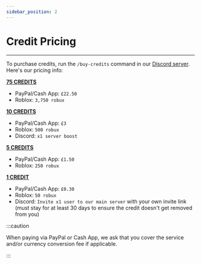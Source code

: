```yaml
---
sidebar_position: 2
---
```


# Credit Pricing

---

To purchase credits, run the `/buy-credits` command in our [Discord server](/discord). Here's our pricing info:

**<u>75 CREDITS</u>**<br />
- PayPal/Cash App: `£22.50`
- Roblox: `3,750 robux`<br />

**<u>10 CREDITS</u>**<br />
- PayPal/Cash App: `£3`
- Roblox: `500 robux`<br />
- Discord: `x1 server boost`

**<u>5 CREDITS</u>**<br />
- PayPal/Cash App: `£1.50`
- Roblox: `250 robux`<br />

**<u>1 CREDIT</u>**<br />
- PayPal/Cash App: `£0.30`
- Roblox: `50 robux`<br />
- Discord: `Invite x1 user to our main server` with your own invite link (must stay for at least 30 days to ensure the credit doesn't get removed from you)

:::caution

When paying via PayPal or Cash App, we ask that you cover the service and/or currency conversion fee if applicable.

:::